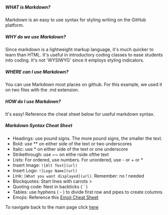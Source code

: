 ##### WHAT is Markdown?
Markdown is an easy to use syntax for styling writing on the GitHub platform.

##### WHY do we use Markdown?
Since markdown is a lightweight markup language, it's much quicker to learn than HTML. It's useful in introductory coding classes to ease students into coding. It's not  'WYSIWYG' since it employs styling indicators.

##### WHERE can I use Markdown?
You can use Markdown most places on github. For this example, we used it on two files with the .md extension.

##### HOW do I use Markdown?
It's easy! Reference the cheat sheet below for useful markdown syntax.

##### Markdown Syntax Cheat Sheet
- Headings: use pound signs. The more pound signs, the smaller the text.
- Bold: use ** on either side of the text or two underscores
- Italic: use * on either side of the text or one underscore
- Strikethrough: use ~~ on eithe rside ofthe text
- Lists: For ordered, use numbers. For unordered, use - or + or *
- Insert Image: `![Alt Text](url)`
- Insert Logo:  `![Logo Name](url)`
- Link: `[What you want displayed](url)`. Remember: no ! needed
- Blockquotes: Start lines with carrots >
- Quoting code: Nest in backticks ( ` )
- Tables: use hyphens ( - ) to divide first row and pipes to create columns
- Emojis: Reference this [Emoji Cheat Sheet](https://github.com/ikatyang/emoji-cheat-sheet/blob/master/README.md)

To navigate back to the main page click [here](https://hmay1415.github.io/reading-notes/)






